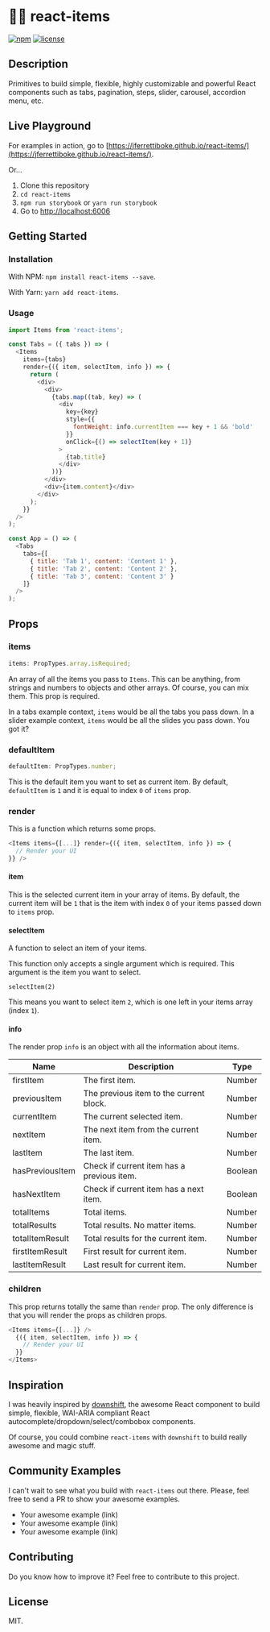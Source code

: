 # 🏇🏽 react-items

[![npm](https://img.shields.io/npm/v/react-items.svg)]()
[![license](https://img.shields.io/github/license/jferrettiboke/react-items.svg)]()

## Description

Primitives to build simple, flexible, highly customizable and powerful React
components such as tabs, pagination, steps, slider, carousel, accordion menu,
etc.

## Live Playground

For examples in action, go to
[https://jferrettiboke.github.io/react-items/](https://jferrettiboke.github.io/react-items/).

Or...

1. Clone this repository
2. `cd react-items`
3. `npm run storybook` or `yarn run storybook`
4. Go to [http://localhost:6006](http://localhost:6006)

## Getting Started

### Installation

With NPM: `npm install react-items --save`.

With Yarn: `yarn add react-items`.

### Usage

```js
import Items from 'react-items';

const Tabs = ({ tabs }) => (
  <Items
    items={tabs}
    render={({ item, selectItem, info }) => {
      return (
        <div>
          <div>
            {tabs.map((tab, key) => (
              <div
                key={key}
                style={{
                  fontWeight: info.currentItem === key + 1 && 'bold'
                }}
                onClick={() => selectItem(key + 1)}
              >
                {tab.title}
              </div>
            ))}
          </div>
          <div>{item.content}</div>
        </div>
      );
    }}
  />
);

const App = () => (
  <Tabs
    tabs={[
      { title: 'Tab 1', content: 'Content 1' },
      { title: 'Tab 2', content: 'Content 2' },
      { title: 'Tab 3', content: 'Content 3' }
    ]}
  />
);
```

## Props

### items

```js
items: PropTypes.array.isRequired;
```

An array of all the items you pass to `Items`. This can be anything, from
strings and numbers to objects and other arrays. Of course, you can mix them.
This prop is required.

In a tabs example context, `items` would be all the tabs you pass down. In a
slider example context, `items` would be all the slides you pass down. You got
it?

### defaultItem

```js
defaultItem: PropTypes.number;
```

This is the default item you want to set as current item. By default,
`defaultItem` is `1` and it is equal to index `0` of `items` prop.

### render

This is a function which returns some props.

```js
<Items items={[...]} render={({ item, selectItem, info }) => {
  // Render your UI
}} />
```

#### item

This is the selected current item in your array of items. By default, the
current item will be `1` that is the item with index `0` of your items passed
down to `items` prop.

#### selectItem

A function to select an item of your items.

This function only accepts a single argument which is required. This argument is
the item you want to select.

`selectItem(2)`

This means you want to select item `2`, which is one left in your items array
(index `1`).

#### info

The render prop `info` is an object with all the information about items.

| Name            | Description                                | Type    |
| --------------- | ------------------------------------------ | ------- |
| firstItem       | The first item.                            | Number  |
| previousItem    | The previous item to the current block.    | Number  |
| currentItem     | The current selected item.                 | Number  |
| nextItem        | The next item from the current item.       | Number  |
| lastItem        | The last item.                             | Number  |
| hasPreviousItem | Check if current item has a previous item. | Boolean |
| hasNextItem     | Check if current item has a next item.     | Boolean |
| totalItems      | Total items.                               | Number  |
| totalResults    | Total results. No matter items.            | Number  |
| totalItemResult | Total results for the current item.        | Number  |
| firstItemResult | First result for current item.             | Number  |
| lastItemResult  | Last result for current item.              | Number  |

### children

This prop returns totally the same than `render` prop. The only difference is
that you will render the props as children props.

```js
<Items items={[...]} />
  {({ item, selectItem, info }) => {
    // Render your UI
  }}
</Items>
```

## Inspiration

I was heavily inspired by [downshift](https://github.com/paypal/downshift), the
awesome React component to build simple, flexible, WAI-ARIA compliant React
autocomplete/dropdown/select/combobox components.

Of course, you could combine `react-items` with `downshift` to build really
awesome and magic stuff.

## Community Examples

I can't wait to see what you build with `react-items` out there. Please, feel
free to send a PR to show your awesome examples.

* Your awesome example (link)
* Your awesome example (link)
* Your awesome example (link)

## Contributing

Do you know how to improve it? Feel free to contribute to this project.

## License

MIT.
